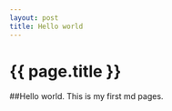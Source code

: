 ```yaml
---
layout: post
title: Hello world
---
```


# {{ page.title }}
##Hello world.
This is my first md pages.
